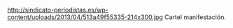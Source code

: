 http://sindicato-periodistas.es/wp-content/uploads/2013/04/513a49f55335-214x300.jpg
Cartel manifestación.
